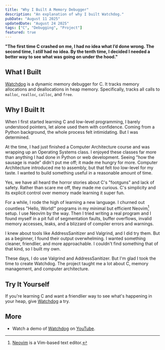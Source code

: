 ```yaml
---
title: "Why I Built A Memory Debugger"
description: "An explanation of why I built Watchdog."
pubDate: "August 11 2025"
updatedDate: "August 24 2025"
tags: ["C", "Debugging", "Project"]
featured: true
---
```


**"The first time C crashed on me, I had no idea what I’d done wrong.
The second time, I _still_ had no idea.
By the tenth time, I decided I needed a better way to see what was going on under the hood."**

## What I Built

<a href="https://github.com/ragibasif/watchdog" target="_blank" rel="noopener noreferrer">Watchdog</a> is a dynamic memory debugger for C. It tracks memory allocations and deallocations in heap memory. Specifically, tracks all calls to `malloc`, `realloc`, `calloc`, and `free`.

## Why I Built It

When I first started learning C and low-level programming, I barely understood pointers, let alone used them with confidence. Coming from a Python background, the whole process felt intimidating. But I was determined.

At the time, I had just finished a Computer Architecture course and was wrapping up an Operating Systems class. I enjoyed these classes far more than anything I had done in Python or web development. Seeing "how the sausage is made" didn't put me off; it made me hungry for more. Computer Architecture introduced me to assembly, but that felt _too_ low-level for my taste. I wanted to build something useful in a reasonable amount of time.

Yes, we have all heard the horror stories about C's "footguns" and lack of safety. Rather than scare me off, they made me curious. C's simplicity and its explicit control over memory made learning it super fun.

For a while, I rode the high of learning a new language. I churned out countless "Hello, World!" programs in my minimal but efficient Neovim[^1] setup. I use Neovim by the way. Then I tried writing a real program and I found myself in a pit full of segmentation faults, buffer overflows, invalid memory accesses, leaks, and a blizzard of compiler errors and warnings.

I knew about tools like AddressSanitizer and Valgrind, and I did try them. But as a beginner, I found their output overwhelming. I wanted something cleaner, friendlier, and more approachable. I couldn't find something that of that kind, so I built my own.

These days, I do use Valgrind and AddressSanitizer. But I'm glad I took the time to create Watchdog. The project taught me a lot about C, memory management, and computer architecture.

## Try It Yourself

If you're learning C and want a friendlier way to see what's happening in your heap, give <a href="https://github.com/ragibasif/watchdog" target="_blank" rel="noopener noreferrer">Watchdog</a> a try.

## More

- Watch a demo of <a href="https://github.com/ragibasif/watchdog" target="_blank" rel="noopener noreferrer">Watchdog</a> on <a href="https://youtu.be/juKcJpgxBVk?feature=shared" target="_blank" rel="noopener noreferrer">YouTube</a>.

[^1]: <a href="https://neovim.io/" target="_blank" rel="noopener noreferrer">Neovim</a> is a Vim-based text editor.

